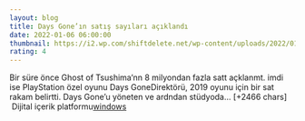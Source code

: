 ```yaml
--- 
layout: blog
title: Days Gone’ın satış sayıları açıklandı
date: 2022-01-06 06:00:00
thumbnail: https://i2.wp.com/shiftdelete.net/wp-content/uploads/2022/01/days-gone-8-milyon-kopya-satti-2.jpg?fit=1280%2C720&ssl=1
rating: 4
---
```

Bir süre önce Ghost of Tsushima‘nn 8 milyondan fazla satt açklanmt. imdi ise PlayStation özel oyunu Days GoneDirektörü, 2019 oyunu için bir sat rakam belirtti. Days Gone’u yöneten ve ardndan stüdyoda… [+2466 chars]</br>&nbsp;Dijital içerik platformu<a href="https://www.techno-light.net/">windows</a>